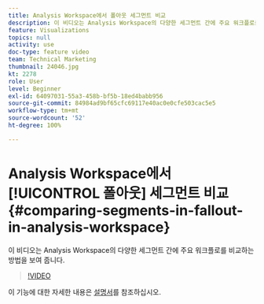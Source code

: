 ```yaml
---
title: Analysis Workspace에서 폴아웃 세그먼트 비교
description: 이 비디오는 Analysis Workspace의 다양한 세그먼트 간에 주요 워크플로를 비교하는 방법을 보여 줍니다.
feature: Visualizations
topics: null
activity: use
doc-type: feature video
team: Technical Marketing
thumbnail: 24046.jpg
kt: 2278
role: User
level: Beginner
exl-id: 64097031-55a3-458b-bf5b-18ed4babb956
source-git-commit: 84984ad9bf65cfc69117e40ac0e0cfe503cac5e5
workflow-type: tm+mt
source-wordcount: '52'
ht-degree: 100%

---
```


# Analysis Workspace에서 [!UICONTROL 폴아웃] 세그먼트 비교 {#comparing-segments-in-fallout-in-analysis-workspace}

이 비디오는 Analysis Workspace의 다양한 세그먼트 간에 주요 워크플로를 비교하는 방법을 보여 줍니다.

>[!VIDEO](https://video.tv.adobe.com/v/24046/?quality=12&learn=on)

이 기능에 대한 자세한 내용은 [설명서](https://experienceleague.adobe.com/docs/analytics/analyze/analysis-workspace/visualizations/fallout/compare-segments-fallout.html?lang=ko)를 참조하십시오.
